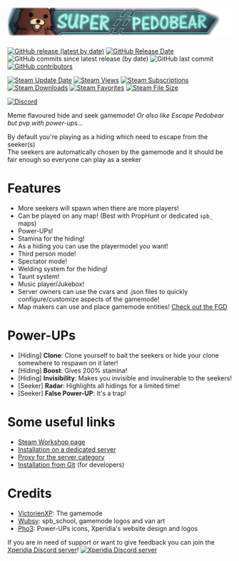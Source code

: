 # ![Super Pedobear](gamemodes/superpedobear/logo.png)

[![GitHub release (latest by date)](https://img.shields.io/github/v/release/Xperidia/SuperPedobear?logo=github)](https://github.com/Xperidia/SuperPedobear/releases/latest)
[![GitHub Release Date](https://img.shields.io/github/release-date/Xperidia/SuperPedobear?logo=github)](https://github.com/Xperidia/SuperPedobear/releases/latest)
![GitHub commits since latest release (by date)](https://img.shields.io/github/commits-since/Xperidia/SuperPedobear/latest?logo=github)
![GitHub last commit](https://img.shields.io/github/last-commit/Xperidia/SuperPedobear?logo=github)
[![GitHub contributors](https://img.shields.io/github/contributors/Xperidia/SuperPedobear?logo=github)](https://github.com/Xperidia/SuperPedobear/graphs/contributors)

[![Steam Update Date](https://img.shields.io/steam/update-date/628449407?logo=steam)](https://steamcommunity.com/sharedfiles/filedetails/?id=628449407)
[![Steam Views](https://img.shields.io/steam/views/628449407?logo=steam)](https://steamcommunity.com/sharedfiles/filedetails/?id=628449407)
[![Steam Subscriptions](https://img.shields.io/steam/subscriptions/628449407?logo=steam)](https://steamcommunity.com/sharedfiles/filedetails/?id=628449407)
[![Steam Downloads](https://img.shields.io/steam/downloads/628449407?logo=steam)](https://steamcommunity.com/sharedfiles/filedetails/?id=628449407)
[![Steam Favorites](https://img.shields.io/steam/favorites/628449407?logo=steam)](https://steamcommunity.com/sharedfiles/filedetails/?id=628449407)
[![Steam File Size](https://img.shields.io/steam/size/628449407?logo=steam)](https://steamcommunity.com/sharedfiles/filedetails/?id=628449407)

[![Discord](https://img.shields.io/discord/140113271809245184?logo=discord)](https://discord.com/invite/jtUtYDa)

Meme flavoured hide and seek gamemode!
_Or also like Escape Pedobear but pvp with power-ups..._

By default you're playing as a hiding which need to escape from the seeker(s)  
The seekers are automatically chosen by the gamemode and it should be fair enough so everyone can play as a seeker

# Features
* More seekers will spawn when there are more players!
* Can be played on any map! (Best with PropHunt or dedicated `spb_` maps)
* Power-UPs!
* Stamina for the hiding!
* As a hiding you can use the playermodel you want!
* Third person mode!
* Spectator mode!
* Welding system for the hiding!
* Taunt system!
* Music player/Jukebox!
* Server owners can use the cvars and .json files to quickly configure/customize aspects of the gamemode!
* Map makers can use and place gamemode entities! [Check out the FGD](gamemodes/superpedobear/superpedobear.fgd)

# Power-UPs
* [Hiding] **Clone**: Clone yourself to bait the seekers or hide your clone somewhere to respawn on it later!
* [Hiding] **Boost**: Gives 200% stamina!
* [Hiding] **Invisibility**: Makes you invisible and invulnerable to the seekers!
* [Seeker] **Radar**: Highlights all hidings for a limited time!
* [Seeker] **False Power-UP**: It's a trap!

# Some useful links
* [Steam Workshop page](https://steamcommunity.com/sharedfiles/filedetails/?id=628449407)
* [Installation on a dedicated server](https://github.com/Xperidia/SuperPedobear/wiki/Installation-on-a-Dedicated-Server-(official))
* [Proxy for the server category](https://github.com/VictorienXP/SuperPedobear-Proxy)
* [Installation from Git](https://github.com/Xperidia/SuperPedobear/wiki/Installation-from-Git) (for developers)

# Credits
* [VictorienXP](https://github.com/VictorienXP): The gamemode
* [Wubsy](https://github.com/Wubushii): spb_school, gamemode logos and van art
* [Pho3](https://github.com/TheRainbowPhoenix): Power-UPs icons, Xperidia's website design and logos

If you are in need of support or want to give feedback you can join the [Xperidia Discord server](https://discord.gg/jtUtYDa)!
[![Xperidia Discord server](https://discordapp.com/api/guilds/140113271809245184/widget.png?style=banner3)](https://discord.gg/jtUtYDa)
